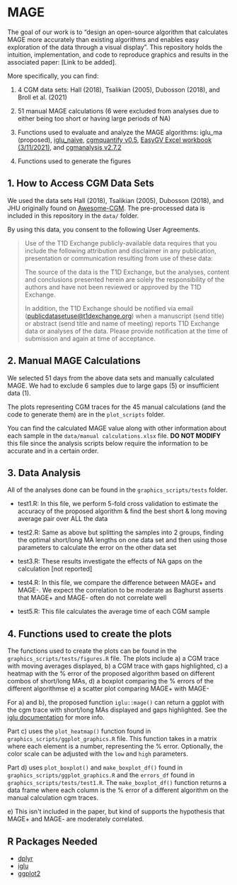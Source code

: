 # MAGE
The goal of our work is to “design an open-source algorithm that calculates MAGE more accurately than existing algorithms and enables easy exploration of the data through a visual display”. This repository holds the intuition, implementation, and code to reproduce graphics and results in the associated paper: [Link to be added].  

More specifically, you can find:

1. 4 CGM data sets:  Hall (2018), Tsalikian (2005), Dubosson (2018), and Broll et al. (2021)

2. 51 manual MAGE calculations (6 were excluded from analyses due to either being too short or having large periods of NA)

3. Functions used to evaluate and analyze the MAGE algorithms: iglu_ma (proposed), [iglu_naive](https://cran.r-project.org/web/packages/iglu/index.html), [cgmquantify v0.5](https://github.com/brinnaebent/cgmquantify), [EasyGV Excel workbook (3/11/2021)](https://www.phc.ox.ac.uk/research/technology-outputs/easygv), and [cgmanalysis v2.7.2](https://cran.r-project.org/web/packages/cgmanalysis/index.html)

4. Functions used to generate the figures

## 1. How to Access CGM Data Sets
We used the data sets Hall (2018), Tsalikian (2005), Dubosson (2018), and JHU originally found on [Awesome-CGM](https://github.com/irinagain/Awesome-CGM). The pre-processed data is included in this repository in the `data/` folder.

By using this data, you consent to the following User Agreements.

> Use of the T1D Exchange publicly-available data requires that you include the following attribution and disclaimer in any publication, presentation or communication resulting from use of these data:
> 
> The source of the data is the T1D Exchange, but the analyses, content and conclusions presented herein are solely the responsibility of the authors and have not been reviewed or approved by the T1D Exchange.
> 
> In addition, the T1D Exchange should be notified via email (publicdatasetuse@t1dexchange.org) when a manuscript (send title) or abstract (send title and name of meeting) reports T1D Exchange data or analyses of the data. Please provide notification at the time of submission and again at time of acceptance.

## 2. Manual MAGE Calculations
We selected 51 days from the above data sets and manually calculated MAGE. We had to exclude 6 samples due to large gaps (5) or insufficient data (1).

The plots representing CGM traces for the 45 manual calculations (and the code to generate them) are in the `plot_scripts` folder.

You can find the calculated MAGE value along with other information about each sample in the `data/manual calculations.xlsx` file. **DO NOT MODIFY** this file since the analysis scripts below require the information to be accurate and in a certain order.

## 3. Data Analysis
All of the analyses done can be found in the `graphics_scripts/tests` folder.

- test1.R: In this file, we perform 5-fold cross validation to estimate the accuracy of the proposed algorithm & find the best short & long moving average pair over ALL the data

- test2.R: Same as above but splitting the samples into 2 groups, finding the optimal short/long MA lengths on one data set and then using those parameters to calculate the error on the other data set

- test3.R: These results investigate the effects of NA gaps on the calculation [not reported]

- test4.R: In this file, we compare the difference between MAGE+ and MAGE-. We expect the correlation to be moderate as Baghurst asserts that MAGE+ and MAGE- often do not correlate well

- test5.R: This file calculates the average time of each CGM sample

## 4. Functions used to create the plots
The functions used to create the plots can be found in the `graphics_scripts/tests/figures.R` file. The plots include 
  a) a CGM trace with moving averages displayed, 
  b) a CGM trace with gaps highlighted, 
  c) a heatmap with the % error of the proposed algorithm based on different combos of short/long MAs, 
  d) a boxplot comparing the % errors of the different algorithmse
  e) a scatter plot comparing MAGE+ with MAGE-
  
For a) and b), the proposed function `iglu::mage()` can return a ggplot with the cgm trace with short/long MAs displayed and gaps highlighted. See the [iglu documentation](https://github.com/irinagain/iglu/blob/master/man/mage_ma_single.Rd) for more info.

Part c) uses the `plot_heatmap()` function found in `graphics_scripts/ggplot_graphics.R` file. This function takes in a matrix where each element is a number, representing the % error. Optionally, the color scale can be adjusted with the `low` and `high` parameters.

Part d) uses `plot_boxplot()` and `make_boxplot_df()` found in `graphics_scripts/ggplot_graphics.R` and the `errors_df` found in `graphics_scripts/tests/test1.R`. The `make_boxplot_df()` function returns a data frame where each column is the % error of a different algorithm on the manual calculation cgm traces.

e) This isn't included in the paper, but kind of supports the hypothesis that MAGE+ and MAGE- are moderately correlated.

## R Packages Needed
- [dplyr](https://cran.r-project.org/web/packages/dplyr/index.html)
- [iglu](https://cran.r-project.org/web/packages/iglu/index.html)
- [ggplot2](https://cran.r-project.org/web/packages/ggplot2/index.html)
